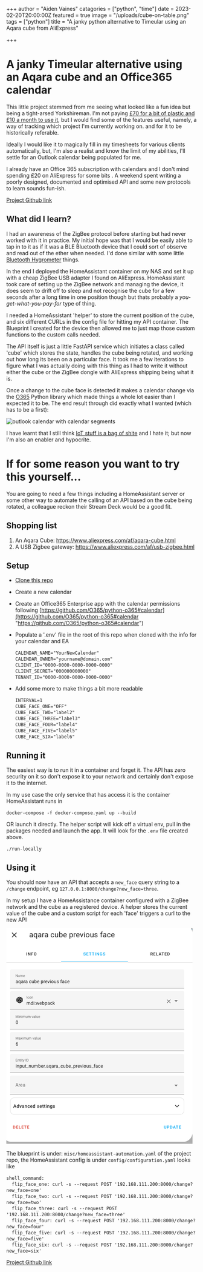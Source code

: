 +++
author = "Aiden Vaines"
catagories = ["python", "time"]
date = 2023-02-20T20:00:00Z
featured = true
image = "/uploads/cube-on-table.png"
tags = ["python"]
title = "A janky python alternative to Timeular using an Aqara cube from AliExpress"

+++
# A janky Timeular alternative using an Aqara cube and an Office365 calendar

This little project stemmed from me seeing what looked like a fun idea but being a tight-arsed Yorkshireman. I'm not paying [£70 for a bit of plastic and £10 a month to use it](https://timeular.com), but I would find some of the features useful, namely, a way of tracking which project I'm currently working on. and for it to be historically referable.

Ideally I would like it to magically fill in my timesheets for various clients automatically, but, I'm also a realist and know the limit of my abilities, I'll settle for an Outlook calendar being populated for me.

I already have an Office 365 subscription with calendars and I don't mind spending £20 on AliExpress for some bits . A weekend spent writing a poorly designed, documented and optimised API and some new protocols to learn sounds fun-ish.

[Project Github link](https://github.com/avaines/timesheet-cube)

## What did I learn?

I had an awareness of the ZigBee protocol before starting but had never worked with it in practice. My initial hope was that I would be easily able to tap in to it as if it was a BLE Bluetooth device that I could sort of observe and read out of the ether when needed. I'd done similar with some little [Bluetooth Hygrometer](https://github.com/avaines/hygrometer-reporter) things.

In the end I deployed the HomeAssistant container on my NAS and set it up with a cheap ZigBee USB adapter I found on AliExpress. HomeAssistant took care of setting up the ZigBee network and managing the device, it does seem to drift off to sleep and not recognise the cube for a few seconds after a long time in one position though but thats probably a _you-get-what-you-pay-for_ type of thing.

I needed a HomeAssistant 'helper' to store the current position of the cube, and six different CURLs in the config file for hitting my API container. The Blueprint I created for the device then allowed me to just map those custom functions to the custom calls needed.

The API itself is just a little FastAPI service which initiates a class called 'cube' which stores the state, handles the cube being rotated, and working out how long its been on a particular face. It took me a few iterations to figure what I was actually doing with this thing as I had to write it without either the cube or the ZigBee dongle with AliExpress shipping being what it is.

Once a change to the cube face is detected it makes a calendar change via the [O365](https://github.com/O365/python-o365 "Python O365 library") Python library which made things a whole lot easier than I expected it to be. The end result through did exactly what I wanted (which has to be a first):

![outlook calendar with calendar segments](/uploads/time-cube-calendar.png "its alive")

I have learnt that I still think [IoT stuff is a bag of shite](https://twitter.com/internetofshit) and I hate it; but now I'm also an enabler and hypocrite.

# If for some reason you want to try this yourself...

You are going to need a few things including a HomeAssistant server or some other way to automate the calling of an API based on the cube being rotated, a colleague reckon their Stream Deck would be a good fit.

## Shopping list

1. An Aqara Cube: https://www.aliexpress.com/af/aqara-cube.html
2. A USB Zigbee gateway: https://www.aliexpress.com/af/usb-zigbee.html

## Setup

* [Clone this repo](https://github.com/avaines/timesheet-cube)
* Create a new calendar
* Create an Office365 Enterprise app with the calendar permissions following [https://github.com/O365/python-o365#calendar](https://github.com/O365/python-o365#calendar "https://github.com/O365/python-o365#calendar")
* Populate a '.env' file in the root of this repo when cloned with the info for your calendar and EA

      CALENDAR_NAME="YourNewCalendar"
      CALENDAR_OWNER="yourname@domain.com"
      CLIENT_ID="0000-0000-0000-0000-0000"
      CLIENT_SECRET="000000000000"
      TENANT_ID="0000-0000-0000-0000-0000"
* Add some more to make things a bit more readable

      INTERVAL=1
      CUBE_FACE_ONE="OFF"
      CUBE_FACE_TWO="label2"
      CUBE_FACE_THREE="label3"
      CUBE_FACE_FOUR="label4"
      CUBE_FACE_FIVE="label5"
      CUBE_FACE_SIX="label6"

## Running it

The easiest way is to run it in a container and forget it. The API has zero security on it so don't expose it to your network and certainly don't expose it to the internet.

In my use case the only service that has access it is the container HomeAssistant runs in

    docker-compose -f docker-compose.yaml up --build

OR launch it directly. The helper script will kick off a virtual env, pull in the packages needed and launch the app. It will look for the `.env` file created above.

    ./run-locally

## Using it

You should now have an API that accepts a `new_face` query string to a `/change` endpoint, eg `127.0.0.1:8000/change?new_face=three`.

In my setup I have a HomeAssistance container configured with a ZigBee network and the cube as a registered device. A helper stores the current value of the cube and a custom script for each 'face' triggers a curl to the new API

![](https://github.com/avaines/timesheet-cube/blob/main/misc/homeassistant-helper.png "Home Assistant helper config")

The blueprint is under: `misc/homeassistant-automation.yaml` of the project repo, the HomeAssistant config is under `config/configuration.yaml` looks like

    shell_command:
      flip_face_one: curl -s --request POST '192.168.111.200:8000/change?new_face=one'
      flip_face_two: curl -s --request POST '192.168.111.200:8000/change?new_face=two'
      flip_face_three: curl -s --request POST '192.168.111.200:8000/change?new_face=three'
      flip_face_four: curl -s --request POST '192.168.111.200:8000/change?new_face=four'
      flip_face_five: curl -s --request POST '192.168.111.200:8000/change?new_face=five'
      flip_face_six: curl -s --request POST '192.168.111.200:8000/change?new_face=six'

[Project Github link](https://github.com/avaines/timesheet-cube)